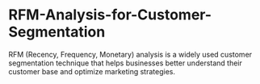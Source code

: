 # RFM-Analysis-for-Customer-Segmentation
RFM (Recency, Frequency, Monetary) analysis is a widely used customer segmentation technique that helps businesses better understand their customer base and optimize marketing strategies.
